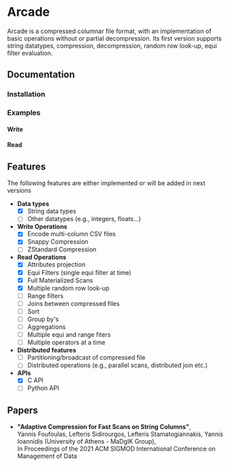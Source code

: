 # Arcade

Arcade is a compressed columnar file format, with an implementation of basic operations without or partial decompression. 
Its first version supports string datatypes, compression, decompression, random row look-up, equi filter evaluation.

## Documentation

### Installation

### Examples

#### Write

#### Read

## Features 

The following features are either implemented or will be added in next versions

- <b>Data types</b>
    - [x] String data types
    - [ ] Other datatypes (e.g., integers, floats...) 
- <b>Write Operations</b>
    - [x] Encode multi-column CSV files
    - [x] Snappy Compression
    - [ ] ZStandard Compression
- <b>Read Operations</b>
    - [x] Attributes projection
    - [x] Equi Filters (single equi filter at time)
    - [x] Full Materialized Scans
    - [x] Multiple random row look-up
    - [ ] Range filters
    - [ ] Joins between compressed files
    - [ ] Sort
    - [ ] Group by's
    - [ ] Aggregations
    - [ ] Multiple equi and range fiters
    - [ ] Multiple operators at a time
- <b>Distributed features</b>
    - [ ] Partitioning/broadcast of compressed file
    - [ ] Distributed operations (e.g., parallel scans, distributed join etc.)
- <b>APIs</b>
  - [x] C API
  - [ ] Python API 

## Papers

- <b>"Adaptive Compression for Fast Scans on String Columns"</b>, <br>
Yannis Foufoulas, Lefteris Sidirourgos, Lefteris Stamatogiannakis, Yannis Ioannidis (University of Athens - MaDgIK Group), <br>
In Proceedings of the 2021 ACM SIGMOD International Conference on Management of Data
